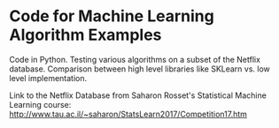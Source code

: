 # Code for Machine Learning Algorithm Examples

Code in Python.
Testing various algorithms on a subset of the Netflix database.
Comparison between high level libraries like SKLearn vs. low level implementation.

Link to the Netflix Database from Saharon Rosset's Statistical Machine Learning course:
http://www.tau.ac.il/~saharon/StatsLearn2017/Competition17.htm
